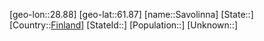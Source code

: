 ﻿---
location: [61.87,28.88]
type: City
tags:
- geo/City


SpocWebEntityId: 33981
isDeleted: false
confidential: public

---
[geo-lon::28.88]
[geo-lat::61.87]
[name::Savolinna]
[State::]
[Country::[Finland](geo/Continent/Europe/Finland.md)]
[StateId::]
[Population::]
[Unknown::]

